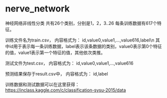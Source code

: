 # nerve_network
神经网络非线性分类
共有26个类别，分别是1，2，3..26 每条训练数据有617个特征。

训练文件名为train.csv， 内容格式为： id,value0,value1,...,value616,label\n 其中id用于表示每一条训练数据，label表示该条数据的类别，value0表示第0个特征的值，value1表示第一个特征的值，其他依次类推。

测试文件为test.csv， 内容格式为： id,value0,value1,...,value616

预测结果保存于result.csv中， 内容格式为： id,label

训练数据和测试数据可以在这里获得：https://inclass.kaggle.com/c/classification-sysu-2015/data
